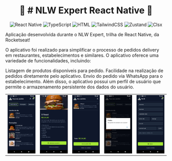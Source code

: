 <h1 align="center">
 🚀 # NLW Expert React Native 🚀
</h1>

<p align="center">
  <img alt="React Native" src="https://img.shields.io/badge/ReactNative-blue">
  <img alt="TypeScript" src="https://img.shields.io/badge/TypeScript-blue">
  <img alt="HTML" src="https://img.shields.io/badge/Html-red">
  <img alt="TailwindCSS" src="https://img.shields.io/badge/TailwindCSS-blue">
  <img alt="Zustand" src="https://img.shields.io/badge/Zustand-blue">
  <img alt="Clsx" src="https://img.shields.io/badge/Clsx-black">
</p>

Aplicação desenvolvida durante o NLW Expert, trilha de React Native, da Rocketseat!

O aplicativo foi realizado para simplificar o processo de pedidos delivery em restaurantes, estabelecimentos e similares. O aplicativo oferece uma variedade de funcionalidades, incluindo:

Listagem de produtos disponíveis para pedido.
Facilidade na realização de pedidos diretamente pelo aplicativo.
Envio do pedido via WhatsApp para o estabelecimento.
Além disso, o aplicativo possui um perfil de usuário que permite o armazenamento persistente dos dados do usuário.

<table>
  <tr>
    <td align="center"><img src="https://github.com/mrhugohenrique/app-food/blob/07c984fb96a0ce5feaf9192271798ee70995650b/assets/FacaSeuPeidoItemCarrinho.png" width="240px"></td>
    <td align="center"><img src="https://github.com/mrhugohenrique/app-food/blob/07c984fb96a0ce5feaf9192271798ee70995650b/assets/ProdutoSelecionado.png" width="240px"></td>
    <td align="center"><img src="https://github.com/mrhugohenrique/app-food/blob/07c984fb96a0ce5feaf9192271798ee70995650b/assets/Carrinho.png" width="240px"></td>
    <td align="center"><img src="https://github.com/mrhugohenrique/app-food/blob/0bca9d5e851bf7b7f60388a560922d944502c198/assets/PedidoRealizado.png" width="240px"></td>
    <td align="center"><img src="https://github.com/mrhugohenrique/app-food/blob/07c984fb96a0ce5feaf9192271798ee70995650b/assets/Perfil.png" width="240px"></td>
  </tr>
</table>




